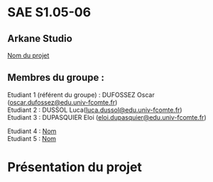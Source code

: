# SAE S1.05-06

## Arkane Studio    

[Nom du projet](https://login.github.io/projet/)

## Membres du groupe :

Etudiant 1 (référent du groupe) :  DUFOSSEZ Oscar (oscar.dufossez@edu.univ-fcomte.fr)  
Etudiant 2 : DUSSOL Luca(luca.dussol@edu.univ-fcomte.fr)   
Etudiant 3 : DUPASQUIER Eloi (eloi.dupasquier@edu.univ-fcomte.fr) 

Etudiant 4 : [Nom](mailto:login@edu.univ-fcomte.fr?subject=SAE_1_05_06)  
Etudiant 5 : [Nom](mailto:login@edu.univ-fcomte.fr?subject=SAE_1_05_06) 

# Présentation du projet
